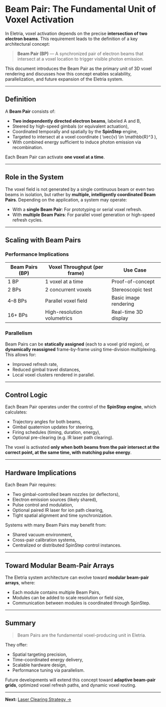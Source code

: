 # Beam Pair: The Fundamental Unit of Voxel Activation

In Eletria, voxel activation depends on the precise **intersection of two electron beams**. This requirement leads to the definition of a key architectural concept:

> **Beam Pair (BP)** — A synchronized pair of electron beams that intersect at a voxel location to trigger visible photon emission.

This document introduces the Beam Pair as the primary unit of 3D voxel rendering and discusses how this concept enables scalability, parallelization, and future expansion of the Eletria system.

---

## Definition

A **Beam Pair** consists of:

- **Two independently directed electron beams**, labeled A and B,
- Steered by high-speed gimbals (or equivalent actuation),
- Coordinated temporally and spatially by the **SpinStep** engine,
- Targeted to intersect at a voxel coordinate \( \vec{v} \in \mathbb{R}^3 \),
- With combined energy sufficient to induce photon emission via recombination.

Each Beam Pair can activate **one voxel at a time**.

---

## Role in the System

The voxel field is not generated by a single continuous beam or even two beams in isolation, but rather by **multiple, intelligently coordinated Beam Pairs**. Depending on the application, a system may operate:

- With a **single Beam Pair**: For prototyping or serial voxel refresh.
- With **multiple Beam Pairs**: For parallel voxel generation or high-speed refresh cycles.

---

## Scaling with Beam Pairs

### Performance Implications

| Beam Pairs (BP) | Voxel Throughput (per frame) | Use Case |
|------------------|-------------------------------|----------|
| 1 BP             | 1 voxel at a time              | Proof-of-concept |
| 2 BPs            | 2 concurrent voxels            | Stereoscopic test |
| 4–8 BPs          | Parallel voxel field           | Basic image rendering |
| 16+ BPs          | High-resolution volumetrics    | Real-time 3D display |

### Parallelism

Beam Pairs can be **statically assigned** (each to a voxel grid region), or **dynamically reassigned** frame-by-frame using time-division multiplexing. This allows for:

- Improved refresh rate,
- Reduced gimbal travel distances,
- Local voxel clusters rendered in parallel.

---

## Control Logic

Each Beam Pair operates under the control of the **SpinStep engine**, which calculates:

- Trajectory angles for both beams,
- Gimbal quaternion updates for steering,
- Firing schedules (timing, duration, energy),
- Optional pre-clearing (e.g. IR laser path clearing).

The voxel is activated **only when both beams from the pair intersect at the correct point, at the same time, with matching pulse energy**.

---

## Hardware Implications

Each Beam Pair requires:

- Two gimbal-controlled beam nozzles (or deflectors),
- Electron emission sources (likely shared),
- Pulse control and modulation,
- Optional paired IR laser for ion path clearing,
- Tight spatial alignment and time synchronization.

Systems with many Beam Pairs may benefit from:

- Shared vacuum environment,
- Cross-pair calibration systems,
- Centralized or distributed SpinStep control instances.

---

## Toward Modular Beam-Pair Arrays

The Eletria system architecture can evolve toward **modular beam-pair arrays**, where:

- Each module contains multiple Beam Pairs,
- Modules can be added to scale resolution or field size,
- Communication between modules is coordinated through SpinStep.

---

## Summary

> Beam Pairs are the fundamental voxel-producing unit in Eletria.

They offer:

- Spatial targeting precision,
- Time-coordinated energy delivery,
- Scalable hardware design,
- Performance tuning via parallelism.

Future developments will extend this concept toward **adaptive beam-pair grids**, optimized voxel refresh paths, and dynamic voxel routing.

---

**Next:** [Laser Clearing Strategy →](08_laser_clearing_strategy.md)
```
